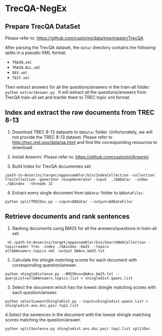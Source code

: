 # TrecQA-NegEx


## Prepare TrecQA DataSet 
Please refer to: https://github.com/castorini/data/tree/master/TrecQA

After parsing the TrecQA dataset, the `data/` directory contains the following splits in a pseudo-XML format:

+ `TRAIN.xml`
+ `TRAIN-ALL.xml`
+ `DEV.xml`
+ `TEST.xml`


Then extract answers for all the questions/answers in the train-all folder: 
```python extractAnswer.py ```
It will extract all the questions/answers from TrecQA train-all set and tranfer them to TREC topic xml format.


##  Index and extract the raw documents from TREC 8-13

1. Download TREC 8-13 datasets to `QAData/` folder. Unfortunately, we will not provide the TREC 8-13 dataset. Please refer to http://trec.nist.gov/data/qa.html and find the corresponding resources to download.

2. Install Anserini. Please refer to: https://github.com/castorini/Anserini

3. Build Index for TrecQA documentes set:
```
/path-to-Anserini/target/appassembler/bin/IndexCollection -collection TrecCollection -generator JsoupGenerator -input  ./QAData/  -index ./QAindex  -threads 32

```
4. Extract every single document from `QAData/` folder to `QADataFile/`. 
``` 
python splitTRECDoc.py --input=QAData/ --output=QADataFile/ 
```



## Retrieve documents and rank sentences  

1. Ranking documents using BM25 for all the answers/questions in train-all set:

```
 sh /path-to-Anserini/target/appassembler/bin/SearchWebCollection -topicreader Trec -index ./QAindex -bm25  -topics allQAAnswers.topics.xml -output QAAns.bm25.txt
```

2. Calculate the shingle matching scores for each document with corresponding question/answer.
```
python shingleDistance.py --BM25Run=QAAns.bm25.txt --queryList=allQAAnswers.topics.list > shingledist.qaans.list
```

3. Select the document which has the lowest shingle matching scores with each question/answer.
```
python selectLowestShingleDist.py --input=shingledist.qaans.list > shingledist.ans.doc.pair.top1.list
```

4.Select the sentences in the document with the lowest shingle matching scores matching the question/answer. 
```
python splitSentence.py shingledist.ans.doc.pair.top1.list splitDoc
```